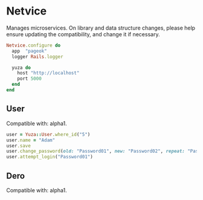 # Netvice

Manages microservices. On library and data structure changes, please help
ensure updating the compatibility, and change it if necessary.

```ruby
Netvice.configure do
  app  "pageok"
  logger Rails.logger

  yuza do
    host "http://localhost"
    port 5000
  end
end
```

## User

Compatible with: alpha1.

```ruby
user = Yuza::User.where_id("5")
user.name = "Adam"
user.save
user.change_password(old: "Password01", new: "Password02", repeat: "Password02")
user.attempt_login("Password01")
```

## Dero

Compatible with: alpha1.

```ruby

```
